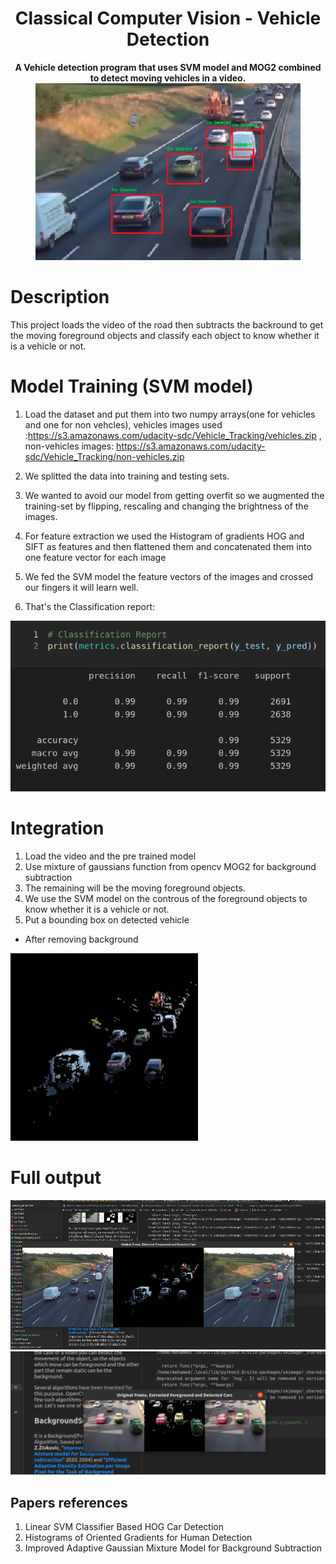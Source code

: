 <h1 align="center">
  Classical Computer Vision  -  Vehicle Detection
</h1>
 
<p align="center">
  <b> A Vehicle detection program that uses SVM model and MOG2 combined to detect moving vehicles in a video.
 </b>
   <a style="text-decoration:none" >
    <img src="./screenshots/coverpage.png" alt="Parser Badge" />
  </a>
</p>

# Description 
This project loads the video of the road then subtracts the backround to get the moving foreground objects and classify each object to know whether it is a vehicle or not.

# Model Training (SVM model)

1. Load the dataset and put them into two numpy arrays(one for vehicles and one for non vehcles), vehicles images used :https://s3.amazonaws.com/udacity-sdc/Vehicle_Tracking/vehicles.zip , non-vehicles images: https://s3.amazonaws.com/udacity-sdc/Vehicle_Tracking/non-vehicles.zip 
2. We splitted the data into training and testing sets.

3. We wanted to avoid our model from getting overfit so we augmented the training-set by flipping, rescaling and changing the brightness of the images.
4. For feature extraction we used the Histogram of gradients HOG and SIFT as features and then flattened them and concatenated them into one feature vector for each image
5. We fed the SVM model the feature vectors of the images and crossed our fingers it will learn well.
6. That's the Classification report:  
<img src="./screenshots/report.png" alt="Parser Badge"/>

# Integration 
1. Load the video and the pre trained model
2. Use mixture of gaussians function from opencv MOG2 for background subtraction 
3. The remaining will be the moving foreground objects.
4. We use the SVM model on the controus of the foreground objects to know whether it is a vehicle or not.
5. Put a bounding box on detected vehicle 


- After removing background
<img src="./screenshots/fore.png"  width="300" height="300" />

# Full output 

<img src="./screenshots/screen1.png" alt="Parser Badge"/>
<img src="./screenshots/screen2.png" alt="Parser Badge"/>


 ## Papers references
 1. Linear SVM Classifier Based HOG Car Detection
 2. Histograms of Oriented Gradients for Human Detection 
 3. Improved Adaptive Gaussian Mixture Model for Background Subtraction






